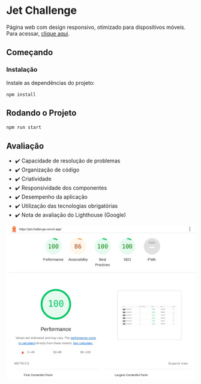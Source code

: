 # Jet Challenge

Página web com design responsivo, otimizado para dispositivos móveis. Para acessar, [clique aqui](https://jet-challenge.vercel.app/).

## Começando

### Instalação

Instale as dependências do projeto:

```
npm install
```

## Rodando o Projeto

```
npm run start
```
## Avaliação

* ✔️ Capacidade de resolução de problemas
* ✔️ Organização de código
* ✔️ Criatividade
* ✔️ Responsividade dos componentes
* ✔️ Desempenho da aplicação
* ✔️ Utilização das tecnologias obrigatórias
* ✔️ Nota de avaliação do Lighthouse (Google)

![lighthouse](app/assets/images/lighthouse.jpeg)
